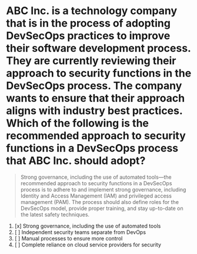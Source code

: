 # ABC Inc. is a technology company that is in the process of adopting DevSecOps practices to improve their software development process. They are currently reviewing their approach to security functions in the DevSecOps process. The company wants to ensure that their approach aligns with industry best practices. Which of the following is the recommended approach to security functions in a DevSecOps process that ABC Inc. should adopt?

> Strong governance, including the use of automated tools—the recommended approach to security functions in a DevSecOps process is to adhere to and implement strong governance, including Identity and Access Management (IAM) and privileged access management (PAM). The process should also define roles for the DevSecOps model, provide proper training, and stay up-to-date on the latest safety techniques.

1. [x] Strong governance, including the use of automated tools
1. [ ] Independent security teams separate from DevOps
1. [ ] Manual processes to ensure more control
1. [ ] Complete reliance on cloud service providers for security